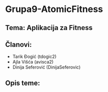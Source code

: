 # Grupa9-AtomicFitness
## Tema: Aplikacija za Fitness
## Članovi:
* Tarik Đogić (tdogic2)
* Ajla Višća (avisca2)
* Dinija Seferović (DinijaSeferovic)

## Opis teme:
